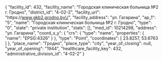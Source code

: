 {
    "facility_id": 432,
    "facility_name": "Городская клиническая больница №2 г. Гродно",
    "district_id": "4-02-2",
    "facility_url": "https:\/\/www.gkb2.grodno.by\/",
    "facility_address": "ул. Гагарина",
    "ap_1": "5",
    "name": "Городская клиническая больница №2 г. Гродно",
    "type": "0",
    "state": "private institution",
    "stats": [],
    "med_id": 10214298,
    "address": "ул. Гагарина",
    "coord_x_y": {
        "crs": {
            "type": "name",
            "properties": {
                "name": "EPSG:4326"
            }
        },
        "type": "Point",
        "coordinates": [
            23.8257,
            53.6763
        ]
    },
    "place_name": "Гродно",
    "place_type": "city",
    "year_of_closing": null,
    "year_of_opening": "1944",
    "healthcare_facility_key": 432,
    "administrative_division_id": "4-02-2"
}